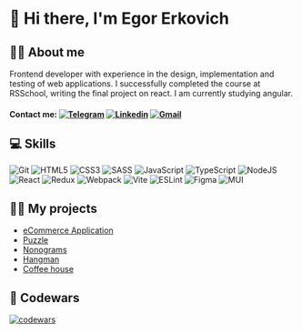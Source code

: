# 👋 Hi there, I'm Egor Erkovich

## 👨‍💻 About me
Frontend developer with experience in the design, implementation and testing of web applications. I successfully completed the course at RSSchool, writing the final project on react. I am currently studying angular.

#### Contact me: [![Telegram](https://img.shields.io/badge/Ederkovich-2AABEE?style=flat&logo=Telegram)](https://t.me/Ederkovich) [![Linkedin](https://img.shields.io/badge/egor--erkovich-0072b1?style=flat&logo=Linkedin)](https://www.linkedin.com/in/egor-erkovich/) [![Gmail](https://img.shields.io/badge/Gmail-c71610?style=flat&logo=Gmail)](mailto:erkovich.egor123@gmail.com)

## 💻 Skills
![Git](https://img.shields.io/badge/git-%23F05033.svg?style=for-the-badge&logo=git&logoColor=white)
![HTML5](https://img.shields.io/badge/html5-%23E34F26.svg?style=for-the-badge&logo=html5&logoColor=white)
![CSS3](https://img.shields.io/badge/css3-%231572B6.svg?style=for-the-badge&logo=css3&logoColor=white)
![SASS](https://img.shields.io/badge/SASS-hotpink.svg?style=for-the-badge&logo=SASS&logoColor=white)
![JavaScript](https://img.shields.io/badge/javascript-%23323330.svg?style=for-the-badge&logo=javascript&logoColor=%23F7DF1E)
![TypeScript](https://img.shields.io/badge/typescript-%23007ACC.svg?style=for-the-badge&logo=typescript&logoColor=white)
![NodeJS](https://img.shields.io/badge/node.js-6DA55F?style=for-the-badge&logo=node.js&logoColor=white)
![React](https://img.shields.io/badge/react-%2320232a.svg?style=for-the-badge&logo=react&logoColor=%2361DAFB)
![Redux](https://img.shields.io/badge/redux-%23593d88.svg?style=for-the-badge&logo=redux&logoColor=white)
![Webpack](https://img.shields.io/badge/webpack-%238DD6F9.svg?style=for-the-badge&logo=webpack&logoColor=black)
![Vite](https://img.shields.io/badge/vite-%23646CFF.svg?style=for-the-badge&logo=vite&logoColor=white)
![ESLint](https://img.shields.io/badge/ESLint-4B3263?style=for-the-badge&logo=eslint&logoColor=white)
![Figma](https://img.shields.io/badge/figma-%23F24E1E.svg?style=for-the-badge&logo=figma&logoColor=white)
![MUI](https://img.shields.io/badge/MUI-%230081CB.svg?style=for-the-badge&logo=mui&logoColor=white)
## 💁‍♂ My projects
- [eCommerce Application](https://web-wizards-store.netlify.app/)
- [Puzzle](https://rolling-scopes-school.github.io/egorerkovich-JSFE2023Q4/rss-puzzle/)
- [Nonograms](https://rolling-scopes-school.github.io/egorerkovich-JSFE2023Q4/nonograms/)
- [Hangman](https://rolling-scopes-school.github.io/egorerkovich-JSFE2023Q4/hangman/)
- [Coffee house](https://rolling-scopes-school.github.io/egorerkovich-JSFE2023Q4/coffee-house/)
## 🦉 Codewars
[![codewars](https://www.codewars.com/users/Egor%20Erkovich/badges/large)](https://www.codewars.com/users/Egor%20Erkovich)
